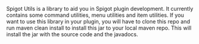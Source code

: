 Spigot Utils is a library to aid you in Spigot plugin development. 
It currently contains some command utilities, menu utilities and item utilities.
If you want to use this library in your plugin, you will have to clone this repo 
and run maven clean install to install this jar to your local maven repo.
This will install the jar with the source code and the javadocs.
